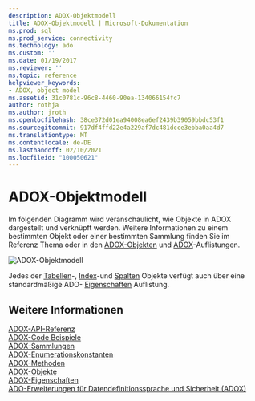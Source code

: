 ```yaml
---
description: ADOX-Objektmodell
title: ADOX-Objektmodell | Microsoft-Dokumentation
ms.prod: sql
ms.prod_service: connectivity
ms.technology: ado
ms.custom: ''
ms.date: 01/19/2017
ms.reviewer: ''
ms.topic: reference
helpviewer_keywords:
- ADOX, object model
ms.assetid: 31c0781c-96c8-4460-90ea-134066154fc7
author: rothja
ms.author: jroth
ms.openlocfilehash: 38ce372d01ea94008ea6ef2439b39059bbdc53f1
ms.sourcegitcommit: 917df4ffd22e4a229af7dc481dcce3ebba0aa4d7
ms.translationtype: MT
ms.contentlocale: de-DE
ms.lasthandoff: 02/10/2021
ms.locfileid: "100050621"
---
```

# <a name="adox-object-model"></a>ADOX-Objektmodell
Im folgenden Diagramm wird veranschaulicht, wie Objekte in ADOX dargestellt und verknüpft werden. Weitere Informationen zu einem bestimmten Objekt oder einer bestimmten Sammlung finden Sie im Referenz Thema oder in den [ADOX-Objekten](./adox-objects.md) und [ADOX](./adox-collections.md)-Auflistungen.  
  
 ![ADOX-Objektmodell](../../../ado/reference/adox-api/media/adox_object_model.gif "ADOX_object_model")  
  
 Jedes der [Tabellen](./table-object-adox.md)-, [Index](./index-object-adox.md)-und [Spalten](./column-object-adox.md) Objekte verfügt auch über eine standardmäßige ADO- [Eigenschaften](../ado-api/properties-collection-ado.md) Auflistung.  
  
## <a name="see-also"></a>Weitere Informationen  
 [ADOX-API-Referenz]()   
 [ADOX-Code Beispiele](./adox-code-examples.md)   
 [ADOX-Sammlungen](./adox-collections.md)   
 [ADOX-Enumerationskonstanten](./adox-enumerated-constants.md)   
 [ADOX-Methoden](./adox-methods.md)   
 [ADOX-Objekte](./adox-objects.md)   
 [ADOX-Eigenschaften](./adox-properties.md)   
 [ADO-Erweiterungen für Datendefinitionssprache und Sicherheit (ADOX)](../../guide/extensions/ado-extensions-for-data-definition-language-and-security-adox.md)